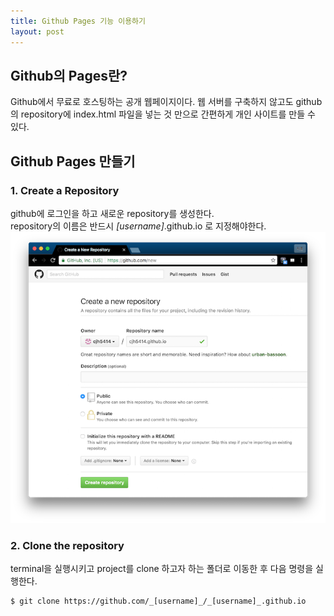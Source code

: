 ```yaml
---
title: Github Pages 기능 이용하기
layout: post
---
```


## Github의 Pages란?
Github에서 무료로 호스팅하는 공개 웹페이지이다. 웹 서버를 구축하지 않고도 github의 repository에 index.html 파일을 넣는 것 만으로 간편하게 개인 사이트를 만들 수 있다.

## Github Pages 만들기
### 1. Create a Repository
github에 로그인을 하고 새로운 repository를 생성한다.  
repository의 이름은 반드시 _[username]_.github.io 로 지정해야한다.  
![New Repository](/images/githubpages/githubpages_new.png)  

### 2. Clone the repository
terminal을 실행시키고 project를 clone 하고자 하는 폴더로 이동한 후 다음 명령을 실행한다.

```
$ git clone https://github.com/_[username]_/_[username]_.github.io
```

<!--
### 3. Create an index.html
clone한 project 폴더로 이동한다.  
```
$ cd _[username]_.github.io
```
개인 사이트에 보여질 index.html을 작성한다.  
```
$ echo "Hello World" > index.html
```

### 4. Push
작성한 index.html을 commit, push한다.  
```
$ git add --all  
$ git commit -m "Initialize Github Pages"  
$ git push -u origin master  
```

https://_[username]_.github.io 주소로 확인한다.  
![New Repository](/images/githubpages/githubpages_result.png)  

### 5. 참고 자료
<https://pages.github.com>

-------

-->